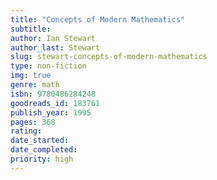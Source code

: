 ```yaml
---
title: "Concepts of Modern Mathematics"
subtitle: 
author: Ian Stewart
author_last: Stewart
slug: stewart-concepts-of-modern-mathematics
type: non-fiction
img: true
genre: math
isbn: 9780486284248
goodreads_id: 183761
publish_year: 1995
pages: 368
rating: 
date_started:
date_completed:
priority: high
---
```

